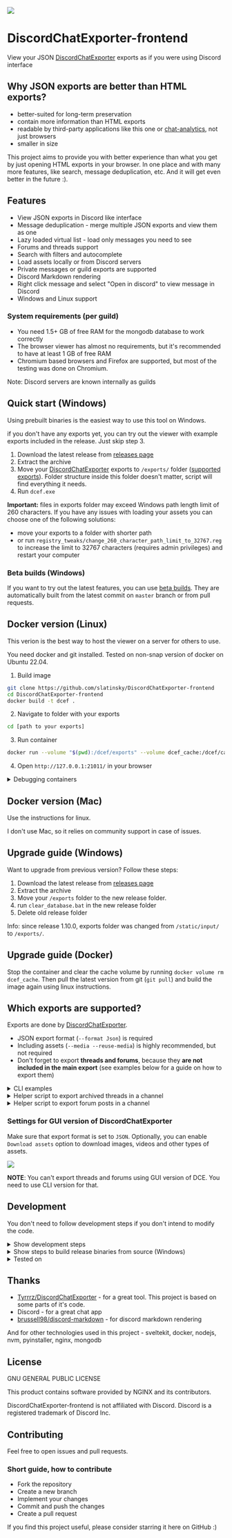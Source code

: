 ![](docs/screenshot.png)

# DiscordChatExporter-frontend
View your JSON [DiscordChatExporter](https://github.com/Tyrrrz/DiscordChatExporter) exports as if you were using Discord interface

## Why JSON exports are better than HTML exports?
- better-suited for long-term preservation
- contain more information than HTML exports
- readable by third-party applications like this one or [chat-analytics](https://github.com/mlomb/chat-analytics), not just browsers
- smaller in size

This project aims to provide you with better experience than what you get by just opening HTML exports in your browser. In one place and with many more features, like search, message deduplication, etc. And it will get even better in the future :).

## Features
- View JSON exports in Discord like interface
- Message deduplication - merge multiple JSON exports and view them as one
- Lazy loaded virtual list - load only messages you need to see
- Forums and threads support
- Search with filters and autocomplete
- Load assets locally or from Discord servers
- Private messages or guild exports are supported
- Discord Markdown rendering
- Right click message and select "Open in discord" to view message in Discord
- Windows and Linux support


### System requirements (per guild)
- You need 1.5+ GB of free RAM for the mongodb database to work correctly
- The browser viewer has almost no requirements, but it's recommended to have at least 1 GB of free RAM
- Chromium based browsers and Firefox are supported, but most of the testing was done on Chromium.

Note: Discord servers are known internally as guilds

## Quick start (Windows)
Using prebuilt binaries is the easiest way to use this tool on Windows.

if you don't have any exports yet, you can try out the viewer with example exports included in the release. Just skip step 3.

1. Download the latest release from [releases page](https://github.com/slatinsky/DiscordChatExporter-frontend/releases)
2. Extract the archive
3. Move your [DiscordChatExporter](https://github.com/Tyrrrz/DiscordChatExporter) exports to `/exports/` folder ([supported exports](#supported-exports)). Folder structure inside this folder doesn't matter, script will find everything it needs.
4. Run `dcef.exe`

**Important:** files in exports folder may exceed Windows path length limit of 260 characters. If you have any issues with loading your assets you can choose one of the following solutions:
- move your exports to a folder with shorter path
- or run `registry_tweaks/change_260_character_path_limit_to_32767.reg` to increase the limit to 32767 characters (requires admin privileges) and restart your computer

### Beta builds (Windows)
If you want to try out the latest features, you can use [beta builds](https://github.com/slatinsky/DiscordChatExporter-frontend/actions/workflows/windows-build.yml). They are automatically built from the latest commit on `master` branch or from pull requests.

## Docker version (Linux)

This verion is the best way to host the viewer on a server for others to use.

You need docker and git installed. Tested on non-snap version of docker on Ubuntu 22.04.
1. Build image
```bash
git clone https://github.com/slatinsky/DiscordChatExporter-frontend
cd DiscordChatExporter-frontend
docker build -t dcef .
```
2. Navigate to folder with your exports
```bash
cd [path to your exports]
```

3. Run container
```bash
docker run --volume "$(pwd):/dcef/exports" --volume dcef_cache:/dcef/cache --rm -p 21011:21011 -it dcef
```

4. Open `http://127.0.0.1:21011/` in your browser

<details><summary>Debugging containers</summary>
<p>

To debug running container, run `docker exec -it $(docker ps | grep 'dcef' | awk '{ print $1 }') sh`. This will open a shell inside the container.

To remove volume `dcef_cache` with temporary files, run `docker volume rm dcef_cache`

</p>
</details>

## Docker version (Mac)

Use the instructions for linux.

I don't use Mac, so it relies on community support in case of issues.
## Upgrade guide (Windows)
Want to upgrade from previous version? Follow these steps:

1. Download the latest release from [releases page](https://github.com/slatinsky/DiscordChatExporter-frontend/releases)
2. Extract the archive
3. Move your `/exports` folder to the new release folder.
4. run `clear_database.bat` in the new release folder
5. Delete old release folder

Info: since release 1.10.0, exports folder was changed from `/static/input/` to `/exports/`.


## Upgrade guide (Docker)

Stop the container and clear the cache volume by running `docker volume rm dcef_cache`. Then pull the latest version from git (`git pull`) and build the image again using linux instructions.


<a name="supported-exports"></a>
## Which exports are supported?

Exports are done by [DiscordChatExporter](https://github.com/Tyrrrz/DiscordChatExporter).

- JSON export format (`--format Json`) is required
- Including assets (`--media --reuse-media`) is highly recommended, but not required
- Don't forget to export **threads and forums**, because they **are not included in the main export** (see examples below for a guide on how to export them)

<details><summary>CLI examples</summary>
<p>

Export all accessible channels from guild:
```
DiscordChatExporter.Cli.exe exportguild --token DISCORD_TOKEN -g GUILD_ID --media --reuse-media --format Json --output OUTPUT_FOLDER_PATH
```
Export all dms (sadly, exporting dms can't be done without selfboting):
```
DiscordChatExporter.Cli.exe exportdm --token DISCORD_TOKEN --media --reuse-media --format Json --output OUTPUT_FOLDER_PATH
```
Export channel/thread/forum posts:
```
DiscordChatExporter.Cli export --token DISCORD_TOKEN  --media --reuse-media --output OUTPUT_FOLDER_PATH --format Json --channel CHANNEL_OR_THREAD_ID_OR_FORUM_POST_ID_1 CHANNEL_OR_THREAD_ID_OR_FORUM_POST_ID_2 CHANNEL_OR_THREAD_ID_OR_FORUM_POST_ID_3 CHANNEL_OR_THREAD_ID_OR_FORUM_POST_ID_4
```

Viewer also supports html export with assets + json export without assets - but it's not recommended, because most embeds will be missing.
</p>
</details>

<details><summary>Helper script to export archived threads in a channel</summary>
<p>

Viewing threads is supported by this viewer, but exporting them manually is time consuming. You can use this helper script to generate command to download all archived threads in a channel automatically:

### Steps
1. Open discord in browser (browser needs to be Chromium based - Chrome, Edge, Opera, Brave, Vivaldi, etc., not working in Firefox)
2. Navigate to channel with threads. Do not open thread list (if you opened it, refresh the page)
3. press F12 and paste this script to the console:

```js
len = 0
ids = []
previouseScrollTop = 0

// interceptor  https://stackoverflow.com/a/66564476
if (window.oldXHROpen === undefined) {
    window.oldXHROpen = window.XMLHttpRequest.prototype.open;
    window.XMLHttpRequest.prototype.open = function(method, url, async, user, password) {
    this.addEventListener('load', function() {
        try {
            var json = JSON.parse(this.responseText);
            if (json.hasOwnProperty('threads')) {
                // get ids
                for (const thread of json.threads) {
                    ids.push(thread.id)
                }
            }
        }
        catch (e) {
            console.log(e)
        }
    });
    return window.oldXHROpen.apply(this, arguments);
    }
}
else {
    console.log('OK, interceptor already exists')
}


function getSelector(name) {
    if (name === 'thread-icon')
        return document.querySelectorAll('div[class*="toolbar-"] > div[aria-label="Threads"]')
    if (name === 'scroller-base')
        return document.querySelectorAll('div[id*="popout_"] > div > div > div[class*="scrollerBase-"]')
}

function clickThreadsIcon() {
    if (getSelector('scroller-base').length > 0) {
        console.log('OK, found scroller base (1)')
        mainFunc()
    }
    else if (getSelector('scroller-base').length == 0 && getSelector('thread-icon').length > 0) {
        getSelector('thread-icon')[0].click()
        console.log('OK, clicked Threads Icon')
        setTimeout(() => {
            if (getSelector('scroller-base').length == 0) {
                throw new Error('ERROR, could not find scroller-base')
            }
            else {
                console.log('OK, found scroller base (2)')
                mainFunc()
            }
        }, 1000)
    }
    else {
        throw new Error('ERROR, could not find threads icon')
    }
}
clickThreadsIcon()

function scrollToPosition(offset) {
    scrollDiv = getSelector('scroller-base')[0]
    scrollDiv.scroll(0, offset)
}

function captureIds() {
    ids = [...new Set(ids)]
    if (ids.length > len) {
        len = ids.length
        console.log('Found', len, 'IDs')
    }
}

function printIds() {
    console.log('DiscordChatExporter.Cli.exe export --token TOKEN --output "exports/threads" --format Json --media --reuse-media --channel',ids.join(' '))
}

function mainFunc() {
    scrollToPosition(0)
    interval = setInterval(() => {
        scrollToPosition(scrollDiv.scrollTop + window.innerHeight / 3)
        setTimeout(() => {
            captureIds()
            if (previouseScrollTop === scrollDiv.scrollTop) {
                clearInterval(interval)
                printIds()
            }
            previouseScrollTop = scrollDiv.scrollTop
        }, 500)
    }, 742)
}
```

4. script will scroll thread list. At the the end, it will print command to the console, which allows you to export all archived threads in the channel
5. edit command printed in the console (`--format`, `--output` and `--token`) and export with CLI version of DiscordChatExporter
</p>
</details>

<details><summary>Helper script to export forum posts in a channel</summary>
<p>

Viewing forums is supported by this viewer, but exporting them manually is time consuming. You can use this helper script to generate command to download all forum posts in a forum channel automatically:

### Steps
1. Open discord in browser (browser needs to be Chromium based - Chrome, Edge, Opera, Brave, Vivaldi, etc., not working in Firefox)
2. Navigate to channel with forum post list
3. press F12 and paste this script to the console:

```js
len = 0
ids = []
previouseScrollTop = 0

function scrollToPosition(offset) {
    scrollDiv = document.querySelector('div[class*="chat-"] > div > div > div[class*="scrollerBase-"]')
    scrollDiv.scroll(0, offset)
}

function captureIds() {
    document.querySelectorAll('div[data-item-id]').forEach((e) => ids.push(e.dataset.itemId))
    ids = [...new Set(ids)]
    if (ids.length > len) {
        len = ids.length
        console.log('Found', len, 'IDs')
    }
}

function printIds() {
    console.log('DiscordChatExporter.Cli.exe export --token TOKEN --output "exports/forums" --format Json --media --reuse-media --channel',ids.join(' '))
}

scrollToPosition(0)
interval = setInterval(() => {
    scrollToPosition(scrollDiv.scrollTop + window.innerHeight / 3)
    setTimeout(() => {
        captureIds()
        if (previouseScrollTop === scrollDiv.scrollTop) {
            clearInterval(interval)
            printIds()
        }
        previouseScrollTop = scrollDiv.scrollTop
    }, 1000)
}, 1542)
```

4. script will scroll the page. At the the end, it will print command to the console, which allows you to export all forum posts in the forum channel
5. edit command printed in the console (`--format`, `--output` and `--token`) and export with CLI version of DiscordChatExporter
</p>
</details>

### Settings for GUI version of DiscordChatExporter
Make sure that export format is set to `JSON`. Optionally, you can enable `Download assets` option to download images, videos and other types of assets.

![](docs/dce-export-more.png)

**NOTE**: You can't export threads and forums using GUI version of DCE. You need to use CLI version for that.

## Development
You don't need to follow development steps if you don't intend to modify the code.

<details><summary>Show development steps</summary>
<p>

TODO (the previous steps were outdated). Checkout `DEV.bat` file for now.

</p>
</details>


<details><summary>Show steps to build release binaries from source (Windows)</summary>
<p>

WARNING: Outdated. Checkout `BUILD_RELEASE.bat` file for now.

## Requirements
- Python 3.11+
- pyinstaller (installled globally)
```
py -m pip install pyinstaller
```

## Steps
1. Clone this repository
```bash
git clone https://github.com/slatinsky/DiscordChatExporter-frontend
```
2. Install dependencies
```bash
npm install
cd server
npm install
cd ..
```
3. Make sure you have Python3.9+ Node.js 16 and pyinstaller installed:
```
>py --version
Python 3.10.2
```
```
>node --version
v16.14.2
```
```
>pyinstaller --version
5.5
```

4. Kill `npm run dev` if it is running

5. Run the build script
```bash
BUILD_RELEASE.bat
```

6. Release binaries will be in `/release/` folder

</p>
</details>

<details><summary>Tested on</summary>
<p>

```
>winver
Windows 10, 21H2
Os build: 19044.1766

>py --version
Python 3.10.2

>node --version
v16.14.2

>pyinstaller --version
5.5

nginx/Windows-1.23.2

DiscordChatExporter version:
v2.36.1

Processor:
AMD Ryzen™ 7 5800H

400k messages with 18GB of media files
```


But binary release should work on any Windows 10 / Windows 11 x64 computer.

Docker release should work on Linux x64 and (hopefully) Mac M1 (arm64) computers.

</p>
</details>

## Thanks
- [Tyrrrz/DiscordChatExporter](https://github.com/Tyrrrz/DiscordChatExporter) - for a great tool. This project is based on some parts of it's code.
- Discord - for a great chat app
- [brussell98/discord-markdown](https://github.com/brussell98/discord-markdown) - for discord markdown rendering

And for other technologies used in this project - sveltekit, docker, nodejs, nvm, pyinstaller, nginx, mongodb

## License
GNU GENERAL PUBLIC LICENSE

This product contains software provided by NGINX and its contributors.

DiscordChatExporter-frontend is not affiliated with Discord. Discord is a registered trademark of Discord Inc.

## Contributing
Feel free to open issues and pull requests.
### Short guide, how to contribute
- Fork the repository
- Create a new branch
- Implement your changes
- Commit and push the changes
- Create a pull request

If you find this project useful, please consider starring it here on GitHub :)